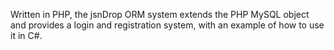 Written in PHP, the jsnDrop ORM system  extends the PHP MySQL object and provides a login and registration system, with an example of how to use it in C#. 
